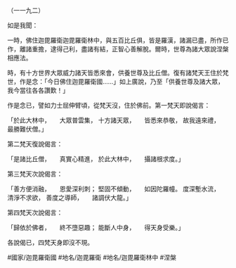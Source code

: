 （一一九二）

如是我聞：

一時，佛住迦毘羅衛迦毘羅衛林中，與五百比丘俱，皆是羅漢，諸漏已盡，所作已作，離諸重擔，逮得己利，盡諸有結，正智心善解脫。爾時，世尊為諸大眾說涅槃相應法。

時，有十方世界大眾威力諸天皆悉來會，供養世尊及比丘僧。復有諸梵天王住於梵世，作是念：「今日佛住迦毘羅衛國……」如上廣說，乃至「供養世尊及諸大眾，我今當往各各讚歎！」

作是念已，譬如力士屈伸臂頃，從梵天沒，住於佛前。第一梵天即說偈言：

「於此大林中，　　大眾普雲集，
十方諸天眾，　　皆悉來恭敬，
故我遠來禮，　　最勝難伏僧。」

第二梵天復說偈言：

「是諸比丘僧，　　真實心精進，
於此大林中，　　攝諸根求度。」

第三梵天次說偈言：

「善方便消融，　　恩愛深利刺；
堅固不傾動，　　如因陀羅幢。
度深塹水流，　　清淨不求欲，
善度之導師，　　諸調伏大龍。」

第四梵天次說偈言：

「歸依於佛者，　　終不墮惡趣；
能斷人中身，　　得天身受樂。」

各說偈已，四梵天身即沒不現。

#國家/迦毘羅衛國
#地名/迦毘羅衛
#地名/迦毘羅衛林中
#涅槃
